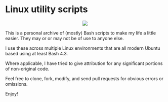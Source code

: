 Linux utility scripts
=====================

<p align="center"><img src="https://cdn.rawgit.com/saildata/saildata-linux-scripts/master/images/contents.svg"/></p>  
  
This is a personal archive of (mostly) Bash scripts to make my life a little easier. They may or or may not be of use to anyone else.  

I use these across multiple Linux environments that are all modern Ubuntu based using at least Bash 4.3.  
  
Where applicable, I have tried to give attribution for any significant portions of non-original code.  
  
Feel free to clone, fork, modify, and send pull requests for obvious errors or omissions.

Enjoy!

